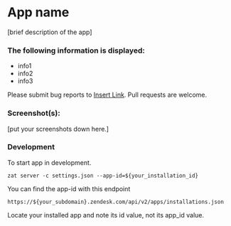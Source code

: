 # App name

[brief description of the app]

### The following information is displayed:

* info1
* info2
* info3

Please submit bug reports to [Insert Link](). Pull requests are welcome.

### Screenshot(s):
[put your screenshots down here.]


### Development

To start app in development.

```
zat server -c settings.json --app-id=${your_installation_id}
```

You can find the app-id with this endpoint
```
https://${your_subdomain}.zendesk.com/api/v2/apps/installations.json
```
Locate your installed app and note its id value, not its app_id value.

